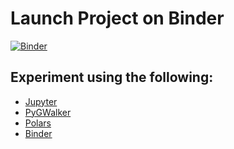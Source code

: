 Launch Project on Binder
=====================================================================================

[![Binder](https://mybinder.org/badge_logo.svg)](https://mybinder.org/v2/gh/dzoladz/binder-experiment/HEAD)

## Experiment using the following:
* [Jupyter](https://jupyter.org/) 
* [PyGWalker](https://github.com/Kanaries/pygwalker)
* [Polars](https://www.pola.rs/)
* [Binder](https://mybinder.org/)
